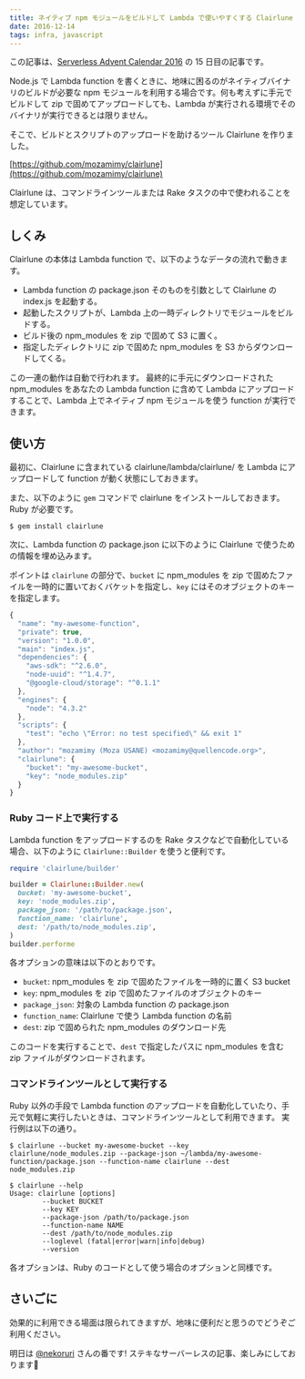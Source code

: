 ```yaml
---
title: ネイティブ npm モジュールをビルドして Lambda で使いやすくする Clairlune の紹介
date: 2016-12-14
tags: infra, javascript
---
```


この記事は、[Serverless Advent Calendar 2016](http://qiita.com/advent-calendar/2016/serverless) の 15 日目の記事です。

Node.js で Lambda function を書くときに、地味に困るのがネイティブバイナリのビルドが必要な npm モジュールを利用する場合です。何も考えずに手元でビルドして zip で固めてアップロードしても、Lambda が実行される環境でそのバイナリが実行できるとは限りません。

そこで、ビルドとスクリプトのアップロードを助けるツール Clairlune を作りました。

[https://github.com/mozamimy/clairlune](https://github.com/mozamimy/clairlune)

Clairlune は、コマンドラインツールまたは Rake タスクの中で使われることを想定しています。

## しくみ

Clairlune の本体は Lambda function で、以下のようなデータの流れで動きます。

- Lambda function の package.json そのものを引数として Clairlune の index.js を起動する。
- 起動したスクリプトが、Lambda 上の一時ディレクトリでモジュールをビルドする。
- ビルド後の npm\_modules を zip で固めて S3 に置く。
- 指定したディレクトリに zip で固めた npm\_modules を S3 からダウンロードしてくる。

この一連の動作は自動で行われます。
最終的に手元にダウンロードされた npm\_modules をあなたの Lambda function に含めて Lambda にアップロードすることで、Lambda 上でネイティブ npm モジュールを使う function が実行できます。


## 使い方

最初に、Clairlune に含まれている clairlune/lambda/clairlune/ を Lambda にアップロードして function が動く状態にしておきます。

また、以下のように `gem` コマンドで clairlune をインストールしておきます。Ruby が必要です。

```
$ gem install clairlune
```

次に、Lambda function の package.json に以下のように Clairlune で使うための情報を埋め込みます。

ポイントは `clairlune` の部分で、`bucket` に npm\_modules を zip で固めたファイルを一時的に置いておくバケットを指定し、`key` にはそのオブジェクトのキーを指定します。

```javascript
{
  "name": "my-awesome-function",
  "private": true,
  "version": "1.0.0",
  "main": "index.js",
  "dependencies": {
    "aws-sdk": "^2.6.0",
    "node-uuid": "^1.4.7",
    "@google-cloud/storage": "^0.1.1"
  },
  "engines": {
    "node": "4.3.2"
  },
  "scripts": {
    "test": "echo \"Error: no test specified\" && exit 1"
  },
  "author": "mozamimy (Moza USANE) <mozamimy@quellencode.org>",
  "clairlune": {
    "bucket": "my-awesome-bucket",
    "key": "node_modules.zip"
  }
}
```

### Ruby コード上で実行する

Lambda function をアップロードするのを Rake タスクなどで自動化している場合、以下のように `Clairlune::Builder` を使うと便利です。

```ruby
require 'clairlune/builder'

builder = Clairlune::Builder.new(
  bucket: 'my-awesome-bucket',
  key: 'node_modules.zip',
  package_json: '/path/to/package.json',
  function_name: 'clairlune',
  dest: '/path/to/node_modules.zip',
)
builder.performe
```

各オプションの意味は以下のとおりです。

- `bucket`: npm\_modules を zip で固めたファイルを一時的に置く S3 bucket
- `key`: npm\_modules を zip で固めたファイルのオブジェクトのキー
- `package_json`: 対象の Lambda function の package.json
- `function_name`: Clairlune で使う Lambda function の名前
- `dest`: zip で固められた npm\_modules のダウンロード先

このコードを実行することで、`dest` で指定したパスに npm\_modules を含む zip ファイルがダウンロードされます。

### コマンドラインツールとして実行する

Ruby 以外の手段で Lambda function のアップロードを自動化していたり、手元で気軽に実行したいときは、コマンドラインツールとして利用できます。
実行例は以下の通り。

```
$ clairlune --bucket my-awesome-bucket --key clairlune/node_modules.zip --package-json ~/lambda/my-awesome-function/package.json --function-name clairlune --dest node_modules.zip
```

```
$ clairlune --help
Usage: clairlune [options]
        --bucket BUCKET
        --key KEY
        --package-json /path/to/package.json
        --function-name NAME
        --dest /path/to/node_modules.zip
        --loglevel (fatal|error|warn|info|debug)
        --version
```

各オプションは、Ruby のコードとして使う場合のオプションと同様です。

## さいごに

効果的に利用できる場面は限られてきますが、地味に便利だと思うのでどうぞご利用ください。

明日は [@nekoruri](http://qiita.com/nekoruri) さんの番です! ステキなサーバーレスの記事、楽しみにしております🐰
